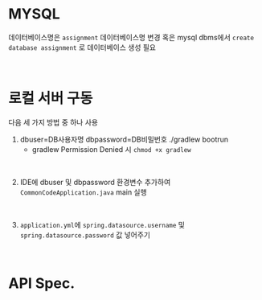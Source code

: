 # MYSQL 
데이터베이스명은 `assignment`
데이터베이스명 변경 혹은 mysql dbms에서 ```create database assignment``` 로 데이터베이스 생성 필요

<br>

# 로컬 서버 구동
다음 세 가지 방법 중 하나 사용
1. dbuser=DB사용자명 dbpassword=DB비밀번호 ./gradlew bootrun
    + gradlew Permission Denied 시 ```chmod +x gradlew```

<br>

2. IDE에 dbuser 및 dbpassword 환경변수 추가하여 `CommonCodeApplication.java` main 실행

<br>

3. `application.yml`에 `spring.datasource.username` 및 `spring.datasource.password` 값 넣어주기

<br>

# API Spec.
